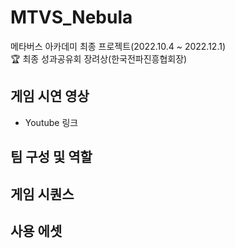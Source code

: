 # MTVS_Nebula
메타버스 아카데미 최종 프로젝트(2022.10.4 ~ 2022.12.1)  
🏆 최종 성과공유회 장려상(한국전파진흥협회장)  

## 게임 시연 영상
* Youtube 링크  
  
   
<!-- [![Video Label](http://img.youtube.com/vi/BcmCwdvn-R0/1.jpg)](https://youtu.be/BcmCwdvn-R0)  -->
      

## 팀 구성 및 역할


## 게임 시퀀스


## 사용 에셋
